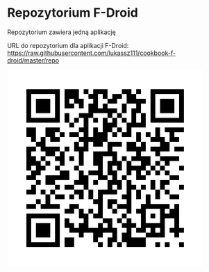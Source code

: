 # Repozytorium F-Droid
Repozytorium zawiera jedną aplikację

URL do repozytorium dla aplikacji F-Droid: https://raw.githubusercontent.com/lukassz111/cookbook-f-droid/master/repo

![](https://raw.githubusercontent.com/lukassz111/cookbook-f-droid/master/qr.png)